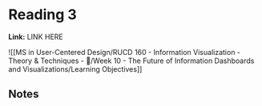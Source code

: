 # Reading 3
**Link:** LINK HERE

![[MS in User-Centered Design/RUCD 160 - Information Visualization - Theory & Techniques  - 💾/Week 10 - The Future of Information Dashboards and Visualizations/Learning Objectives]]

## Notes
